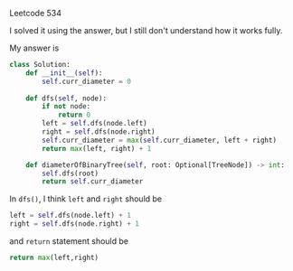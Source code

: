 Leetcode 534

I solved it using the answer, but I still don't understand how it works fully.

My answer is 

```py
class Solution:
    def __init__(self):
        self.curr_diameter = 0
    
    def dfs(self, node):
        if not node:
            return 0
        left = self.dfs(node.left)
        right = self.dfs(node.right)
        self.curr_diameter = max(self.curr_diameter, left + right)
        return max(left, right) + 1

    def diameterOfBinaryTree(self, root: Optional[TreeNode]) -> int:
        self.dfs(root)
        return self.curr_diameter
```

In `dfs()`, I think `left` and `right` should be 

```py
left = self.dfs(node.left) + 1
right = self.dfs(node.right) + 1
```

and `return` statement should be 

```py
return max(left,right)
```
